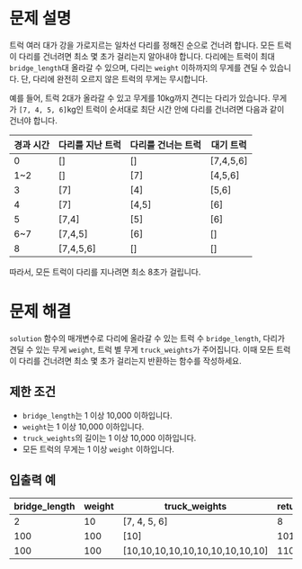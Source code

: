 # 문제 설명

트럭 여러 대가 강을 가로지르는 일차선 다리를 정해진 순으로 건너려 합니다. 모든 트럭이 다리를 건너려면 최소 몇 초가 걸리는지 알아내야 합니다. 다리에는 트럭이 최대 `bridge_length`대 올라갈 수 있으며, 다리는 `weight` 이하까지의 무게를 견딜 수 있습니다. 단, 다리에 완전히 오르지 않은 트럭의 무게는 무시합니다.

예를 들어, 트럭 2대가 올라갈 수 있고 무게를 10kg까지 견디는 다리가 있습니다. 무게가 `[7, 4, 5, 6]`kg인 트럭이 순서대로 최단 시간 안에 다리를 건너려면 다음과 같이 건너야 합니다.

| 경과 시간 | 다리를 지난 트럭 | 다리를 건너는 트럭 | 대기 트럭   |
|-----------|-------------------|---------------------|-------------|
| 0         | []                | []                  | [7,4,5,6]   |
| 1~2       | []                | [7]                 | [4,5,6]     |
| 3         | [7]               | [4]                 | [5,6]       |
| 4         | [7]               | [4,5]               | [6]         |
| 5         | [7,4]             | [5]                 | [6]         |
| 6~7       | [7,4,5]           | [6]                 | []          |
| 8         | [7,4,5,6]         | []                  | []          |

따라서, 모든 트럭이 다리를 지나려면 최소 8초가 걸립니다.

# 문제 해결

`solution` 함수의 매개변수로 다리에 올라갈 수 있는 트럭 수 `bridge_length`, 다리가 견딜 수 있는 무게 `weight`, 트럭 별 무게 `truck_weights`가 주어집니다. 이때 모든 트럭이 다리를 건너려면 최소 몇 초가 걸리는지 반환하는 함수를 작성하세요.

## 제한 조건
- `bridge_length`는 1 이상 10,000 이하입니다.
- `weight`는 1 이상 10,000 이하입니다.
- `truck_weights`의 길이는 1 이상 10,000 이하입니다.
- 모든 트럭의 무게는 1 이상 `weight` 이하입니다.

## 입출력 예

| bridge_length | weight | truck_weights                   | return |
|---------------|--------|---------------------------------|--------|
| 2             | 10     | [7, 4, 5, 6]                    | 8      |
| 100           | 100    | [10]                            | 101    |
| 100           | 100    | [10,10,10,10,10,10,10,10,10,10] | 110    |